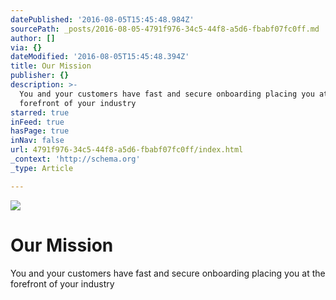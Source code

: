 ```yaml
---
datePublished: '2016-08-05T15:45:48.984Z'
sourcePath: _posts/2016-08-05-4791f976-34c5-44f8-a5d6-fbabf07fc0ff.md
author: []
via: {}
dateModified: '2016-08-05T15:45:48.394Z'
title: Our Mission
publisher: {}
description: >-
  You and your customers have fast and secure onboarding placing you at the
  forefront of your industry
starred: true
inFeed: true
hasPage: true
inNav: false
url: 4791f976-34c5-44f8-a5d6-fbabf07fc0ff/index.html
_context: 'http://schema.org'
_type: Article

---
```

![](https://the-grid-user-content.s3-us-west-2.amazonaws.com/3d2d19ab-e904-4822-8528-9a5e6c117d10.jpg)

# Our Mission

You and your customers have fast and secure onboarding placing you at the forefront of your industry